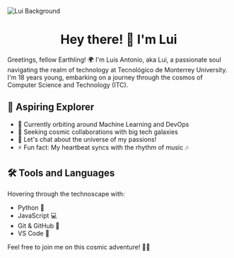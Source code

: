![Lui Background](https://github.com/bashlui/bashlui/assets/134757904/1f294b13-be7e-4e4f-b70e-c7f339c43679)

# <h1 align="center"> Hey there! 👋 I'm Lui </h1>

Greetings, fellow Earthling! 🌍 I'm Luis Antonio, aka Lui, a passionate soul navigating the realm of technology at Tecnológico de Monterrey University. I'm 18 years young, embarking on a journey through the cosmos of Computer Science and Technology (ITC).

## 🚀 Aspiring Explorer

- 🌱 Currently orbiting around Machine Learning and DevOps
- 👯 Seeking cosmic collaborations with big tech galaxies
- 💬 Let's chat about the universe of my passions!
- ⚡ Fun fact: My heartbeat syncs with the rhythm of music 🎶

## 🛠️ Tools and Languages

Hovering through the technoscape with:

- Python 🐍
- JavaScript 💻
- Git & GitHub 🚀
- VS Code 🌌

Feel free to join me on this cosmic adventure! 🚀✨

